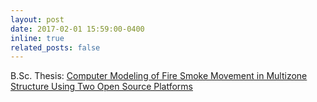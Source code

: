 ```yaml
---
layout: post
date: 2017-02-01 15:59:00-0400
inline: true
related_posts: false
---
```


B.Sc. Thesis: <a href="https://www.researchgate.net/publication/339077863_Computer_Modeling_of_Fire_Smoke_Movement_in_Multizone_Structure_Using_Two_Open_Source_Platforms">Computer Modeling of Fire Smoke Movement in Multizone Structure Using Two Open Source Platforms</a> 
